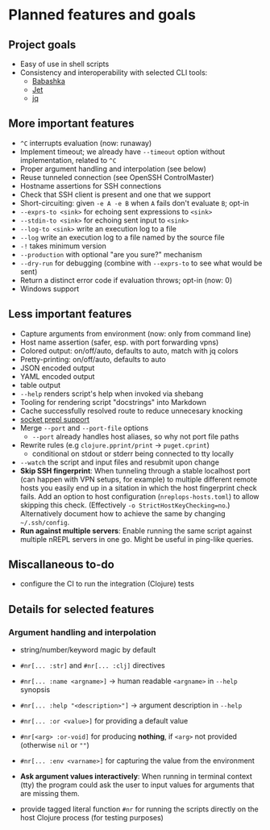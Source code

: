 # Planned features and goals

## Project goals

- Easy of use in shell scripts
- Consistency and interoperability with selected CLI tools:
  - [Babashka][babashka]
  - [Jet][jet]
  - [jq][jq]

[babashka]: https://github.com/babashka/babashka
[jet]: https://github.com/borkdude/jet
[jq]: https://github.com/stedolan/jq

## More important features

- `^C` interrupts evaluation (now: runaway)
- Implement timeout; we already have `--timeout` option without implementation, related to `^C`
- Proper argument handling and interpolation (see below)
- Reuse tunneled connection (see OpenSSH ControlMaster)
- Hostname assertions for SSH connections
- Check that SSH client is present and one that we support
- Short-circuiting: given `-e A -e B` when `A` fails don't evaluate `B`; opt-in
- `--exprs-to <sink>` for echoing sent expressions to `<sink>`
- `--stdin-to <sink>` for echoing sent input to `<sink>`
- `--log-to <sink>` write an execution log to a file
- `--log` write an execution log to a file named by the source file
- `-!` takes minimum version
- `--production` with optional "are you sure?" mechanism
- `--dry-run` for debugging (combine with `--exprs-to` to see what would be sent)
- Return a distinct error code if evaluation throws; opt-in (now: 0)
- Windows support

## Less important features

- Capture arguments from environment (now: only from command line)
- Host name assertion (safer, esp. with port forwarding vpns)
- Colored output: on/off/auto, defaults to auto, match with jq colors
- Pretty-printing: on/off/auto, defaults to auto
- JSON encoded output
- YAML encoded output
- table output
- `--help` renders script's help when invoked via shebang
- Tooling for rendering script "docstrings" into Markdown
- Cache successfully resolved route to reduce unnecesary knocking
- [socket prepl support](./notes/prepl.md)
- Merge `--port` and `--port-file` options
  - `--port` already handles host aliases, so why not port file paths
- Rewrite rules (e.g `clojure.pprint/print` → `puget.cprint`)
  - conditional on stdout or stderr being connected to tty locally
- `--watch` the script and input files and resubmit upon change
- **Skip SSH fingerprint**: When tunneling through a stable localhost port (can
  happen with VPN setups, for example) to multiple different remote hosts you
  easily end up in a sitation in which the host fingerprint check fails.  Add an
  option to host configuration (`nreplops-hosts.toml`) to allow skipping this
  check.  (Effectively `-o StrictHostKeyChecking=no`.)  Alternatively document
  how to achieve the same by changing `~/.ssh/config`.
- **Run against multiple servers**: Enable running the same script against
  multiple nREPL servers in one go.  Might be useful in ping-like queries.

## Miscallaneous to-do

- configure the CI to run the integration (Clojure) tests

## Details for selected features

### Argument handling and interpolation

- string/number/keyword magic by default
- `#nr[... :str]` and `#nr[... :clj]` directives
- `#nr[... :name <argname>]` → human readable `<argname>` in `--help` synopsis
- `#nr[... :help "<description>"]` → argument description in `--help`
- `#nr[... :or <value>]` for providing a default value
- `#nr[<arg> :or-void]` for producing **nothing**, if `<arg>` not provided
  (otherwise `nil` or `""`)
- `#nr[... :env <varname>]` for capturing the value from the environment
- **Ask argument values interactively**: When running in terminal context (tty)
  the program could ask the user to input values for arguments that are missing
  them.

- provide tagged literal function `#nr` for running the scripts directly on the
  host Clojure process (for testing purposes)
